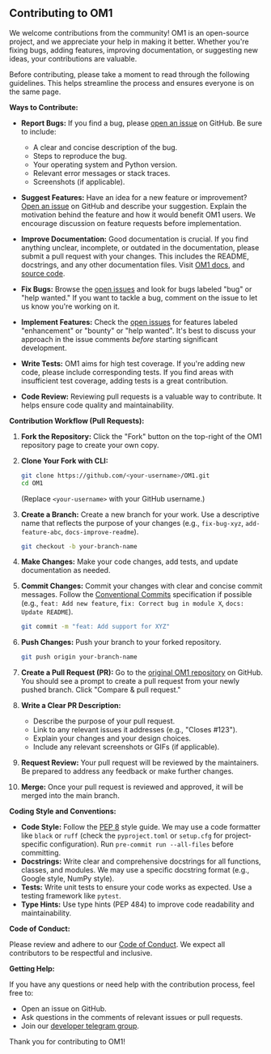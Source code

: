 ## Contributing to OM1

We welcome contributions from the community!  OM1 is an open-source project, and we appreciate your help in making it better.  Whether you're fixing bugs, adding features, improving documentation, or suggesting new ideas, your contributions are valuable.

Before contributing, please take a moment to read through the following guidelines. This helps streamline the process and ensures everyone is on the same page.

**Ways to Contribute:**

*   **Report Bugs:** If you find a bug, please [open an issue](https://github.com/OpenmindAGI/OM1/issues) on GitHub. Be sure to include:
    *   A clear and concise description of the bug.
    *   Steps to reproduce the bug.
    *   Your operating system and Python version.
    *   Relevant error messages or stack traces.
    *   Screenshots (if applicable).

*   **Suggest Features:**  Have an idea for a new feature or improvement?  [Open an issue](https://github.com/OpenmindAGI/OM1/issues) on GitHub and describe your suggestion. Explain the motivation behind the feature and how it would benefit OM1 users.  We encourage discussion on feature requests before implementation.

*   **Improve Documentation:**  Good documentation is crucial.  If you find anything unclear, incomplete, or outdated in the documentation, please submit a pull request with your changes. This includes the README, docstrings, and any other documentation files. Visit [OM1 docs](https://docs.openmind.org/), and [source code](https://github.com/OpenmindAGI/OM1/tree/main/docs).

*   **Fix Bugs:** Browse the [open issues](https://github.com/OpenmindAGI/OM1/issues) and look for bugs labeled "bug" or "help wanted." If you want to tackle a bug, comment on the issue to let us know you're working on it.

*   **Implement Features:**  Check the [open issues](https://github.com/OpenmindAGI/OM1/issues) for features labeled "enhancement" or "bounty" or "help wanted".  It's best to discuss your approach in the issue comments *before* starting significant development.

*   **Write Tests:**  OM1 aims for high test coverage.  If you're adding new code, please include corresponding tests. If you find areas with insufficient test coverage, adding tests is a great contribution.

*   **Code Review:** Reviewing pull requests is a valuable way to contribute.  It helps ensure code quality and maintainability.

**Contribution Workflow (Pull Requests):**

1.  **Fork the Repository:**  Click the "Fork" button on the top-right of the OM1 repository page to create your own copy.

2.  **Clone Your Fork with CLI:**
    ```bash
    git clone https://github.com/<your-username>/OM1.git
    cd OM1
    ```
    (Replace `<your-username>` with your GitHub username.)

3.  **Create a Branch:**  Create a new branch for your work.  Use a descriptive name that reflects the purpose of your changes (e.g., `fix-bug-xyz`, `add-feature-abc`, `docs-improve-readme`).
    ```bash
    git checkout -b your-branch-name
    ```

4.  **Make Changes:**  Make your code changes, add tests, and update documentation as needed.

5.  **Commit Changes:**  Commit your changes with clear and concise commit messages.  Follow the [Conventional Commits](https://www.conventionalcommits.org/en/v1.0.0/) specification if possible (e.g., `feat: Add new feature`, `fix: Correct bug in module X`, `docs: Update README`).
    ```bash
    git commit -m "feat: Add support for XYZ"
    ```

6.  **Push Changes:** Push your branch to your forked repository.
    ```bash
    git push origin your-branch-name
    ```

7.  **Create a Pull Request (PR):**  Go to the [original OM1 repository](https://github.com/OpenmindAGI/OM1/) on GitHub. You should see a prompt to create a pull request from your newly pushed branch.  Click "Compare & pull request."

8.  **Write a Clear PR Description:**
    *   Describe the purpose of your pull request.
    *   Link to any relevant issues it addresses (e.g., "Closes #123").
    *   Explain your changes and your design choices.
    *   Include any relevant screenshots or GIFs (if applicable).

9.  **Request Review:**  Your pull request will be reviewed by the maintainers.  Be prepared to address any feedback or make further changes.

10. **Merge:** Once your pull request is reviewed and approved, it will be merged into the main branch.

**Coding Style and Conventions:**

*   **Code Style:**  Follow the [PEP 8](https://www.python.org/dev/peps/pep-0008/) style guide.  We may use a code formatter like `black` or `ruff` (check the `pyproject.toml` or `setup.cfg` for project-specific configuration).  Run `pre-commit run --all-files` before committing.
*   **Docstrings:**  Write clear and comprehensive docstrings for all functions, classes, and modules.  We may use a specific docstring format (e.g., Google style, NumPy style).
*   **Tests:** Write unit tests to ensure your code works as expected.  Use a testing framework like `pytest`.
*   **Type Hints:** Use type hints (PEP 484) to improve code readability and maintainability.

**Code of Conduct:**

Please review and adhere to our [Code of Conduct](CODE_OF_CONDUCT.md). We expect all contributors to be respectful and inclusive.

**Getting Help:**

If you have any questions or need help with the contribution process, feel free to:

*   Open an issue on GitHub.
*   Ask questions in the comments of relevant issues or pull requests.
*   Join our [developer telegram group](https://t.me/openminddev).

Thank you for contributing to OM1!